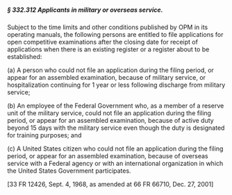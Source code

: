 ##### § 332.312 Applicants in military or overseas service. #####

Subject to the time limits and other conditions published by OPM in its operating manuals, the following persons are entitled to file applications for open competitive examinations after the closing date for receipt of applications when there is an existing register or a register about to be established:

(a) A person who could not file an application during the filing period, or appear for an assembled examination, because of military service, or hospitalization continuing for 1 year or less following discharge from military service;

(b) An employee of the Federal Government who, as a member of a reserve unit of the military service, could not file an application during the filing period, or appear for an assembled examination, because of active duty beyond 15 days with the military service even though the duty is designated for training purposes; and

(c) A United States citizen who could not file an application during the filing period, or appear for an assembled examination, because of overseas service with a Federal agency or with an international organization in which the United States Government participates.

[33 FR 12426, Sept. 4, 1968, as amended at 66 FR 66710, Dec. 27, 2001]